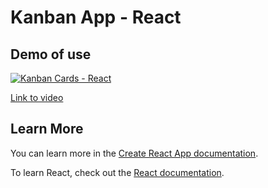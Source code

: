 # Kanban App - React

## Demo of use

[![Kanban Cards - React](https://img.youtube.com/vi/m4E32nDk1Jc/hqdefault.jpg)](https://youtu.be/m4E32nDk1Jc)

[Link to video](https://youtu.be/m4E32nDk1Jc)


## Learn More

You can learn more in the [Create React App documentation](https://facebook.github.io/create-react-app/docs/getting-started).

To learn React, check out the [React documentation](https://reactjs.org/).
